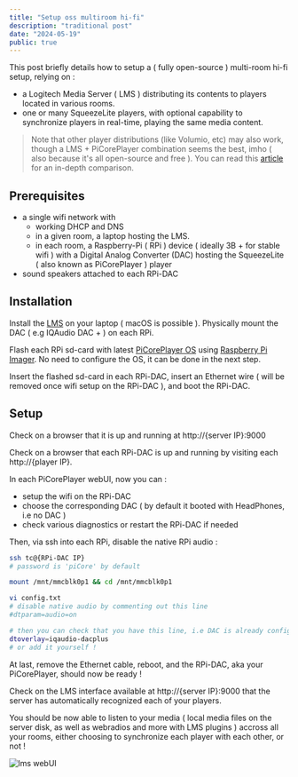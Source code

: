 ```yaml
---
title: "Setup oss multiroom hi-fi"
description: "traditional post"
date: "2024-05-19"
public: true
---
```


This post briefly details how to setup a ( fully open-source ) multi-room hi-fi setup, relying on : 
- a Logitech Media Server ( LMS ) distributing its contents to players located in various rooms. 
- one or many SqueezeLite players, with optional capability to synchronize players in real-time, playing the same media content.

> Note that other player distributions (like Volumio, etc) may also work, though a LMS + PiCorePlayer combination seems the best, imho ( also because it's all open-source and free ). You can read this [article](http://techroadtrip.com/audio-software/volumio-vs-moode-vs-picoreplayer/) for an in-depth comparison.


## Prerequisites

- a single wifi network with
  - working DHCP and DNS
  - in a given room, a laptop hosting the LMS.
  - in each room, a Raspberry-Pi ( RPi ) device ( ideally 3B + for stable wifi ) with a Digital Analog Converter (DAC) hosting the SqueezeLite ( also known as PiCorePlayer ) player
- sound speakers attached to each RPi-DAC

## Installation

Install the [LMS](https://lyrion.org/) on your laptop ( macOS is possible ). 
Physically mount the DAC ( e.g IQAudio DAC + ) on each RPi.

Flash each RPi sd-card with latest [PiCorePlayer OS](https://docs.picoreplayer.org/downloads/) using [Raspberry Pi Imager](https://www.raspberrypi.com/software/). No need to configure the OS, it can be done in the next step.

Insert the flashed sd-card in each RPi-DAC, insert an Ethernet wire ( will be removed once wifi setup on the RPi-DAC ), and boot the RPi-DAC.


## Setup

Check on a browser that it is up and running at http://{server IP}:9000

Check on a browser that each RPi-DAC is up and running by visiting each http://{player IP}. 

In each PiCorePlayer webUI, now you can :
- setup the wifi on the RPi-DAC
- choose the corresponding DAC ( by default it booted with HeadPhones, i.e no DAC )
- check various diagnostics or restart the RPi-DAC if needed

Then, via ssh into each RPi, disable the native RPi audio :
```bash
ssh tc@{RPi-DAC IP}
# password is 'piCore' by default

mount /mnt/mmcblk0p1 && cd /mnt/mmcblk0p1

vi config.txt
# disable native audio by commenting out this line
#dtparam=audio=on

# then you can check that you have this line, i.e DAC is already configured:
dtoverlay=iqaudio-dacplus
# or add it yourself !
```

At last, remove the Ethernet cable, reboot, and the RPi-DAC, aka your PiCorePlayer, should now be ready !

Check on the LMS interface available at http://{server IP}:9000 that the server has automatically recognized each of your players.

You should be now able to listen to your media ( local media files on the server disk, as well as webradios and more with LMS plugins ) accross all your rooms, either choosing to synchronize each player with each other, or not !

<img src='./images/lms-webui.png' alt="lms webUI" title="lms webUI">
